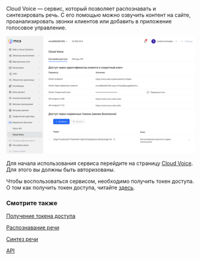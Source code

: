 Cloud Voice — сервис, который позволяет распознавать и синтезировать речь. С его помощью можно озвучить контент на сайте, проанализировать звонки клиентов или добавить в приложение голосовое управление.

![](./assets/1633092587841-voice.png)

Для начала использования сервиса перейдите на страницу [Cloud Voice](https://mcs.mail.ru/app/services/machinelearning/voice/methods/). Для этого вы должны быть авторизованы.

Чтобы воспользоваться сервисом, необходимо получить токен доступа. О том как получить токен доступа, читайте [здесь](https://mcs.mail.ru/help/ru_RU/cloud-voice/get-voice-token).

### Смотрите также

[Получение токена доступа](https://mcs.mail.ru/help/ru_RU/cloud-voice/get-voice-token)

[Распознавание речи](https://mcs.mail.ru/help/ru_RU/cloud-voice/speech-recognition)

[Синтез речи](https://mcs.mail.ru/help/ru_RU/cloud-voice/text-to-speech)

<!--Добавить ссылку на API в meta.json сервиса-->

[API](../../../additionals/api/cloud-voice-api)
